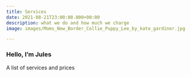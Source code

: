 ```yaml
---
title: Services
date: 2021-08-21T23:00:00.000+00:00
description: what we do and how much we charge
image: images/Moms_New_Border_Collie_Puppy_Lee_by_kate_gardiner.jpg

---
```

### Hello, I’m **Jules**

A list of services and prices

